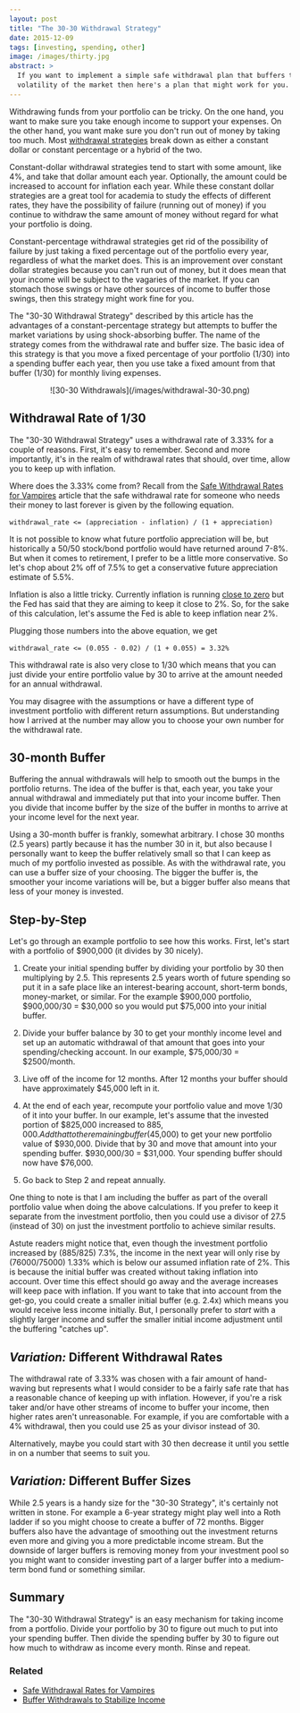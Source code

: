 ```yaml
---
layout: post
title: "The 30-30 Withdrawal Strategy"
date: 2015-12-09
tags: [investing, spending, other]
image: /images/thirty.jpg
abstract: >
  If you want to implement a simple safe withdrawal plan that buffers the
  volatility of the market then here's a plan that might work for you.  
---
```

Withdrawing funds from your portfolio can be tricky.  On the one hand,
you want to make sure you take enough income to support your expenses.  On the other hand,
you want make sure you don't run out of money by taking too much.
Most [withdrawal strategies](https://www.bogleheads.org/wiki/Withdrawal_strategies) break down as either a constant dollar or constant percentage or a hybrid of the two.

Constant-dollar withdrawal strategies tend to start with some amount, like 4%, and take that dollar amount
each year.  Optionally, the amount could be increased to account for inflation each year.
While these constant dollar strategies are a great tool for academia to study the effects of different rates,
they have the possibility of failure (running out of money) if you continue to withdraw the same
amount of money without regard for what your portfolio is doing.

Constant-percentage withdrawal strategies get rid of the possibility of failure
by just taking a fixed percentage out of the portfolio every year,
regardless of what the market does.  This is an improvement over
constant dollar strategies because you can't run out of money,
but it does mean that your income will be subject to the vagaries of the market.
If you can stomach those swings or have other sources of income to buffer
those swings, then this strategy might work fine for you.

The "30-30 Withdrawal Strategy" described by this article has the advantages of a
constant-percentage strategy but attempts to buffer the market variations by using
shock-absorbing buffer.  The name of the strategy comes from the withdrawal rate and buffer size.
The basic idea of this strategy is that you move a fixed percentage of your portfolio (1/30) into
a spending buffer each year, then you use take a fixed amount from that buffer (1/30)
for monthly living expenses.

<center><div markdown="1">
  ![30-30 Withdrawals](/images/withdrawal-30-30.png)
</div></center>

## Withdrawal Rate of 1/30

The "30-30 Withdrawal Strategy" uses a withdrawal rate of 3.33% for a couple of reasons.
First, it's easy to remember.  Second and more importantly, it's in the realm of
withdrawal rates that should, over time, allow you to keep up with inflation.

Where does the 3.33% come from?  Recall from the [Safe Withdrawal Rates for Vampires](/safe-withdrawal-rates-for-vampires/) article that the safe withdrawal
rate for someone who needs their money to last forever is given by the following equation.

```
withdrawal_rate <= (appreciation - inflation) / (1 + appreciation)
```

It is not possible to know what future portfolio appreciation will be, but historically
a 50/50 stock/bond portfolio would have returned around 7-8%.  But when it comes to
retirement, I prefer to be a little more conservative.  So let's chop about 2% off of 7.5%
to get a conservative future appreciation estimate of 5.5%.

Inflation is also a little tricky.  Currently inflation is running [close to zero](http://inflationdata.com/Inflation/Inflation_Rate/CurrentInflation.asp) but
the Fed has said that they are aiming to keep it close to 2%.  So, for the sake
of this calculation, let's assume the Fed is able to keep inflation near 2%.

Plugging those numbers into the above equation, we get

```
withdrawal_rate <= (0.055 - 0.02) / (1 + 0.055) = 3.32%
```

This withdrawal rate is also very close to 1/30 which means that you can just
divide your entire portfolio value by 30 to arrive at the amount needed for
an annual withdrawal.

You may disagree with the assumptions or have a different type of investment portfolio
with different return assumptions.  But understanding how I arrived at the
number may allow you to choose your own number for the withdrawal rate.

## 30-month Buffer

Buffering the annual withdrawals will help to smooth out the bumps in the portfolio
returns.  The idea of the buffer is that, each year, you take your annual withdrawal and immediately
put that into your income buffer.  Then you divide that income buffer by the size
of the buffer in months to arrive at your income level for the next year.

Using a 30-month buffer is frankly, somewhat arbitrary.  I chose 30 months (2.5 years)
partly because it has the number 30 in it, but also because I personally want to keep
the buffer relatively small so that I can keep as much of my portfolio invested as
possible. As with the withdrawal rate, you can use a buffer size of your choosing.
The bigger the buffer is, the smoother your income variations will be, but a bigger
buffer also means that less of your money is invested.

## Step-by-Step

Let's go through an example portfolio to see how this works.  First, let's start
with a portfolio of $900,000 (it divides by 30 nicely).

  1. Create your initial spending buffer by dividing your portfolio by 30
  then multiplying by 2.5.  This represents 2.5 years worth of future spending so
  put it in a safe place like an interest-bearing account, short-term bonds, money-market,
  or similar.  For the example $900,000 portfolio, $900,000/30 = $30,000 so you would
  put $75,000 into your initial buffer.

  2. Divide your buffer balance by 30 to get your monthly income level and set up an
  automatic withdrawal of that amount that goes into your spending/checking account.
  In our example, $75,000/30 = $2500/month.

  3. Live off of the income for 12 months.  After 12 months your buffer should
  have approximately $45,000 left in it.

  4. At the end of each year, recompute your portfolio value and move 1/30 of it
  into your buffer.  In our example, let's assume that the invested portion
  of $825,000 increased to $885,000.  Add that to the remaining buffer ($45,000)
  to get your new portfolio value of $930,000.  Divide that by 30 and move that
  amount into your spending buffer.  $930,000/30 = $31,000.  Your spending buffer
  should now have $76,000.

  5. Go back to Step 2 and repeat annually.

One thing to note is that I am including the buffer as part of the overall portfolio
value when doing the above calculations.  If you prefer to keep it separate from
the investment portfolio, then you could use a divisor of 27.5 (instead of 30)
on just the investment portfolio to achieve similar results.

Astute readers might notice that, even though the investment portfolio increased
by (885/825) 7.3%, the income in the next year will only rise by (76000/75000) 1.33%
which is below our assumed inflation rate of 2%.
This is because the initial buffer was created without taking inflation into account.
Over time this effect should go away and the average increases will keep pace with inflation.
If you want to take that into account from the get-go, you could create a smaller
initial buffer (e.g. 2.4x) which means you would receive less income initially.
But, I personally prefer to *start* with a slightly larger income and suffer
the smaller initial income adjustment until the buffering "catches up".

## *Variation:* Different Withdrawal Rates

The withdrawal rate of 3.33% was chosen with a fair amount of hand-waving but represents
what I would consider to be a fairly safe rate that has a reasonable chance of keeping up
with inflation.  However, if you're a risk taker and/or have other streams of income to
buffer your income, then higher rates aren't unreasonable.  For example, if you are
comfortable with a 4% withdrawal, then you could use 25 as your divisor instead of 30.

Alternatively, maybe you could start with 30 then decrease it until you settle in on
a number that seems to suit you.

## *Variation:* Different Buffer Sizes

While 2.5 years is a handy size for the "30-30 Strategy", it's certainly not written in stone.
For example a 6-year strategy might play well into a Roth ladder if so you might choose to create
a buffer of 72 months.  Bigger buffers also have the advantage of smoothing out the
investment returns even more and giving you a more predictable income stream.  But the downside
of larger buffers is removing money from your investment pool so you might want to consider investing part
of a larger buffer into a medium-term bond fund or something similar.

## Summary

The "30-30 Withdrawal Strategy" is an easy mechanism for taking income from a portfolio.
Divide your portfolio by 30 to figure out much to put into your spending buffer.
Then divide the spending buffer by 30 to figure out how much to withdraw as income every month.
Rinse and repeat.

### Related

* [Safe Withdrawal Rates for Vampires](/safe-withdrawal-rates-for-vampires/)
* [Buffer Withdrawals to Stabilize Income](/buffer-withdrawals-to-stabilize-income/)
